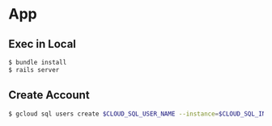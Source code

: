 # App

## Exec in Local
```bash
$ bundle install
$ rails server
```

## Create Account
```bash
$ gcloud sql users create $CLOUD_SQL_USER_NAME --instance=$CLOUD_SQL_INSTANCE_NAME --password=$CLOUD_SQL_PASSWORD
```
